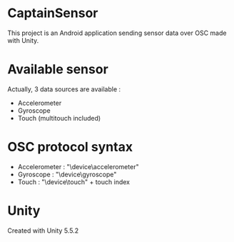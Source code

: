 # CaptainSensor
This project is an Android application sending sensor data over OSC made with Unity.


# Available sensor
Actually, 3 data sources are available :

* Accelerometer
* Gyroscope
* Touch (multitouch included)

# OSC protocol syntax  
* Accelerometer : "\device\accelerometer"
* Gyroscope : "\device\gyroscope"
* Touch : "\device\touch" + touch index

# Unity
Created with Unity 5.5.2
